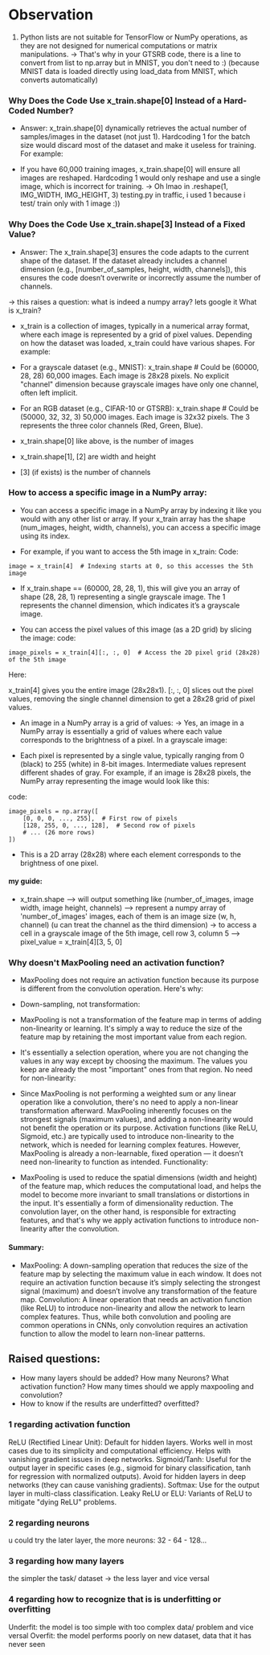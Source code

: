 
# Observation
1. Python lists are not suitable for TensorFlow or NumPy operations, as they are not designed for numerical computations or matrix manipulations. -> That's why in your GTSRB code, there is a line to convert from list to np.array but in MNIST, you don't need to :) (because MNIST data is loaded directly using load_data from MNIST, which converts automatically)


### Why Does the Code Use x_train.shape[0] Instead of a Hard-Coded Number?
- Answer: x_train.shape[0] dynamically retrieves the actual number of samples/images in the dataset (not just 1). Hardcoding 1 for the batch size would discard most of the dataset and make it useless for training. For example:

- If you have 60,000 training images, x_train.shape[0] will ensure all images are reshaped.
Hardcoding 1 would only reshape and use a single image, which is incorrect for training.
-> Oh lmao in .reshape(1, IMG_WIDTH, IMG_HEIGHT, 3) testing.py in traffic, i used 1 because i test/ train only with 1 image :))


### Why Does the Code Use x_train.shape[3] Instead of a Fixed Value?
- Answer: The x_train.shape[3] ensures the code adapts to the current shape of the dataset. If the dataset already includes a channel dimension (e.g., [number_of_samples, height, width, channels]), this ensures the code doesn’t overwrite or incorrectly assume the number of channels.

-> this raises a question: what is indeed a numpy array? lets google it
What is x_train?
- x_train is a collection of images, typically in a numerical array format, where each image is represented by a grid of pixel values. Depending on how the dataset was loaded, x_train could have various shapes. For example:

- For a grayscale dataset (e.g., MNIST):
x_train.shape  # Could be (60000, 28, 28)
60,000 images.
Each image is 28x28 pixels.
No explicit "channel" dimension because grayscale images have only one channel, often left implicit.


- For an RGB dataset (e.g., CIFAR-10 or GTSRB):
x_train.shape  # Could be (50000, 32, 32, 3)
50,000 images.
Each image is 32x32 pixels.
The 3 represents the three color channels (Red, Green, Blue).


- x_train.shape[0] like above, is the number of images
- x_train.shape[1], [2] are width and height
- [3] (if exists) is the number of channels




### How to access a specific image in a NumPy array:
- You can access a specific image in a NumPy array by indexing it like you would with any other list or array. If your x_train array has the shape (num_images, height, width, channels), you can access a specific image using its index.

- For example, if you want to access the 5th image in x_train:
Code:
```
image = x_train[4]  # Indexing starts at 0, so this accesses the 5th image
```
- If x_train.shape == (60000, 28, 28, 1), this will give you an array of shape (28, 28, 1) representing a single grayscale image. The 1 represents the channel dimension, which indicates it’s a grayscale image.

- You can access the pixel values of this image (as a 2D grid) by slicing the image:
code:
```
image_pixels = x_train[4][:, :, 0]  # Access the 2D pixel grid (28x28) of the 5th image
```

Here:

x_train[4] gives you the entire image (28x28x1).
[:, :, 0] slices out the pixel values, removing the single channel dimension to get a 28x28 grid of pixel values.

- An image in a NumPy array is a grid of values:
-> Yes, an image in a NumPy array is essentially a grid of values where each value corresponds to the brightness of a pixel. In a grayscale image:

- Each pixel is represented by a single value, typically ranging from 0 (black) to 255 (white) in 8-bit images. Intermediate values represent different shades of gray. For example, if an image is 28x28 pixels, the NumPy array representing the image would look like this:

code:
```
image_pixels = np.array([
    [0, 0, 0, ..., 255],  # First row of pixels
    [128, 255, 0, ..., 128],  # Second row of pixels
    # ... (26 more rows)
])
```
- This is a 2D array (28x28) where each element corresponds to the brightness of one pixel.

#### my guide:
- x_train.shape --> will output something like (number_of_images, image width, image height, channels) --> represent a numpy array of 'number_of_images' images,
each of them is an image size (w, h, channel) (u can treat the channel as the third dimension)
-> to access a cell in a grayscale image of the 5th image, cell row 3, column 5 --> pixel_value = x_train[4][3, 5, 0]  





### Why doesn't MaxPooling need an activation function?
- MaxPooling does not require an activation function because its purpose is different from the convolution operation. Here's why:

- Down-sampling, not transformation:

- MaxPooling is not a transformation of the feature map in terms of adding non-linearity or learning. It's simply a way to reduce the size of the feature map by retaining the most important value from each region.
- It's essentially a selection operation, where you are not changing the values in any way except by choosing the maximum. The values you keep are already the most "important" ones from that region.
No need for non-linearity:

- Since MaxPooling is not performing a weighted sum or any linear operation like a convolution, there's no need to apply a non-linear transformation afterward. MaxPooling inherently focuses on the strongest signals (maximum values), and adding a non-linearity would not benefit the operation or its purpose.
Activation functions (like ReLU, Sigmoid, etc.) are typically used to introduce non-linearity to the network, which is needed for learning complex features. However, MaxPooling is already a non-learnable, fixed operation — it doesn’t need non-linearity to function as intended.
Functionality:

- MaxPooling is used to reduce the spatial dimensions (width and height) of the feature map, which reduces the computational load, and helps the model to become more invariant to small translations or distortions in the input. It's essentially a form of dimensionality reduction.
The convolution layer, on the other hand, is responsible for extracting features, and that's why we apply activation functions to introduce non-linearity after the convolution.

#### Summary:
- MaxPooling: A down-sampling operation that reduces the size of the feature map by selecting the maximum value in each window. It does not require an activation function because it’s simply selecting the strongest signal (maximum) and doesn’t involve any transformation of the feature map.
Convolution: A linear operation that needs an activation function (like ReLU) to introduce non-linearity and allow the network to learn complex features.
Thus, while both convolution and pooling are common operations in CNNs, only convolution requires an activation function to allow the model to learn non-linear patterns.


## Raised questions:
- How many layers should be added? How many Neurons? What activation function? How many times should we apply maxpooling and convolution?
- How to know if the results are underfitted? overfitted?



### 1 regarding activation function
ReLU (Rectified Linear Unit):
Default for hidden layers. Works well in most cases due to its simplicity and computational efficiency.
Helps with vanishing gradient issues in deep networks.
Sigmoid/Tanh:
Useful for the output layer in specific cases (e.g., sigmoid for binary classification, tanh for regression with normalized outputs).
Avoid for hidden layers in deep networks (they can cause vanishing gradients).
Softmax:
Use for the output layer in multi-class classification.
Leaky ReLU or ELU:
Variants of ReLU to mitigate "dying ReLU" problems.

### 2 regarding neurons
u could try the later layer, the more neurons: 32 - 64 - 128...


### 3 regarding how many layers
the simpler the task/ dataset -> the less layer and vice versal


### 4 regarding how to recognize that is is underfitting or overfitting
Underfit:
the model is too simple with too complex data/ problem and vice versal
Overfit:
the model performs poorly on new dataset, data that it has never seen